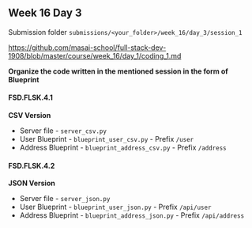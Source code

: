 ## Week 16 Day 3

Submission folder `submissions/<your_folder>/week_16/day_3/session_1`

https://github.com/masai-school/full-stack-dev-1908/blob/master/course/week_16/day_1/coding_1.md

**Organize the code written in the mentioned session in the form of Blueprint**

#### FSD.FLSK.4.1

**CSV Version**

- Server file - `server_csv.py`
- User Blueprint - `blueprint_user_csv.py` - Prefix `/user`
- Address Blueprint - `blueprint_address_csv.py` - Prefix `/address`



#### FSD.FLSK.4.2

**JSON Version**

- Server file - `server_json.py`
- User Blueprint - `blueprint_user_json.py` - Prefix `/api/user`
- Address Blueprint - `blueprint_address_json.py` - Prefix `/api/address`